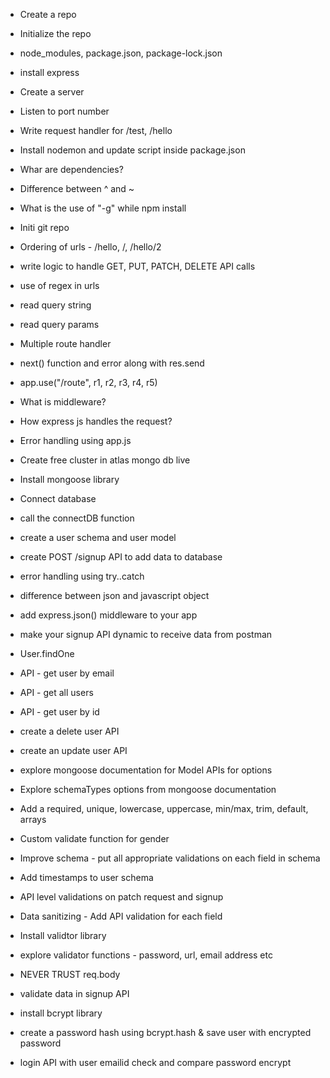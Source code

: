 - Create a repo
- Initialize the repo
- node_modules, package.json, package-lock.json
- install express
- Create a server
- Listen to port number
- Write request handler for /test, /hello
- Install nodemon and update script inside package.json
- Whar are dependencies?
- Difference between ^ and ~
- What is the use of "-g" while npm install

- Initi git repo
- Ordering of urls - /hello, /, /hello/2
- write logic to handle GET, PUT, PATCH, DELETE API calls
- use of regex in urls
- read query string
- read query params

- Multiple route handler
- next() function and error along with res.send
- app.use("/route", r1, r2, r3, r4, r5)
- What is middleware?
- How express js handles the request?
- Error handling using app.js

- Create free cluster in atlas mongo db live
- Install mongoose library
- Connect database
- call the connectDB function
- create a user schema and user model
- create POST /signup API to add data to database
- error handling using try..catch

- difference between json and javascript object
- add express.json() middleware to your app
- make your signup API dynamic to receive data from postman
- User.findOne
- API - get user by email
- API - get all users
- API - get user by id
- create a delete user API
- create an update user API
- explore mongoose documentation for Model APIs for options

- Explore schemaTypes options from mongoose documentation
- Add a required, unique, lowercase, uppercase, min/max, trim, default, arrays
- Custom validate function for gender
- Improve schema - put all appropriate validations on each field in schema
- Add timestamps to user schema
- API level validations on patch request and signup
- Data sanitizing - Add API validation for each field
- Install validtor library
- explore validator functions - password, url, email address etc
- NEVER TRUST req.body

- validate data in signup API
- install bcrypt library
- create a password hash using bcrypt.hash & save user with encrypted password
- login API with user emailid check and compare password encrypt